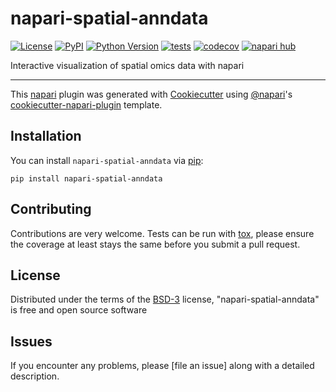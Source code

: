 # napari-spatial-anndata

[![License](https://img.shields.io/pypi/l/napari-spatial-anndata.svg?color=green)](https://github.com/scverse/napari-spatial-anndata/raw/main/LICENSE)
[![PyPI](https://img.shields.io/pypi/v/napari-spatial-anndata.svg?color=green)](https://pypi.org/project/napari-spatial-anndata)
[![Python Version](https://img.shields.io/pypi/pyversions/napari-spatial-anndata.svg?color=green)](https://python.org)
[![tests](https://github.com/scverse/napari-spatial-anndata/workflows/tests/badge.svg)](https://github.com/scverse/napari-spatial-anndata/actions)
[![codecov](https://codecov.io/gh/giovp/napari-spatial-anndata/branch/main/graph/badge.svg)](https://codecov.io/gh/scverse/napari-spatial-anndata)
[![napari hub](https://img.shields.io/endpoint?url=https://api.napari-hub.org/shields/napari-spatial-anndata)](https://napari-hub.org/plugins/napari-spatial-anndata)

Interactive visualization of spatial omics data with napari

----------------------------------

This [napari] plugin was generated with [Cookiecutter] using [@napari]'s [cookiecutter-napari-plugin] template.

<!--
Don't miss the full getting started guide to set up your new package:
https://github.com/napari/cookiecutter-napari-plugin#getting-started

and review the napari docs for plugin developers:
https://napari.org/plugins/stable/index.html
-->

## Installation

You can install `napari-spatial-anndata` via [pip]:

    pip install napari-spatial-anndata




## Contributing

Contributions are very welcome. Tests can be run with [tox], please ensure
the coverage at least stays the same before you submit a pull request.

## License

Distributed under the terms of the [BSD-3] license,
"napari-spatial-anndata" is free and open source software

## Issues

If you encounter any problems, please [file an issue] along with a detailed description.

[napari]: https://github.com/napari/napari
[Cookiecutter]: https://github.com/audreyr/cookiecutter
[@napari]: https://github.com/napari
[MIT]: http://opensource.org/licenses/MIT
[BSD-3]: http://opensource.org/licenses/BSD-3-Clause
[GNU GPL v3.0]: http://www.gnu.org/licenses/gpl-3.0.txt
[GNU LGPL v3.0]: http://www.gnu.org/licenses/lgpl-3.0.txt
[Apache Software License 2.0]: http://www.apache.org/licenses/LICENSE-2.0
[Mozilla Public License 2.0]: https://www.mozilla.org/media/MPL/2.0/index.txt
[cookiecutter-napari-plugin]: https://github.com/napari/cookiecutter-napari-plugin

[napari]: https://github.com/napari/napari
[tox]: https://tox.readthedocs.io/en/latest/
[pip]: https://pypi.org/project/pip/
[PyPI]: https://pypi.org/
